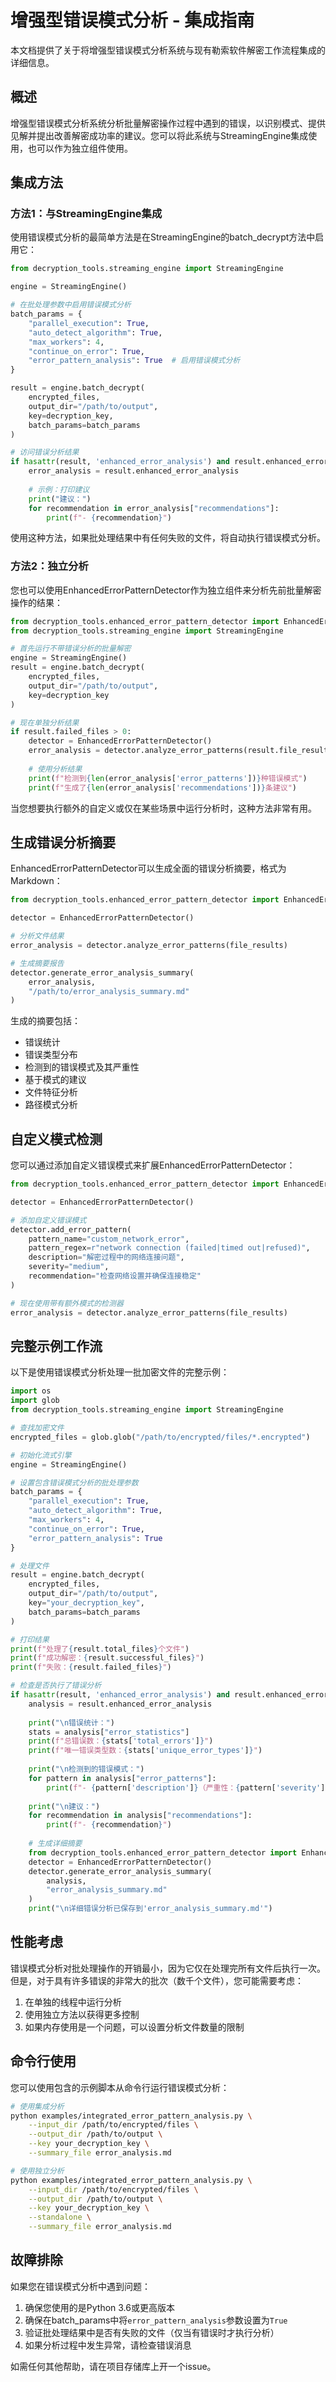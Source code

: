 # 增强型错误模式分析 - 集成指南

本文档提供了关于将增强型错误模式分析系统与现有勒索软件解密工作流程集成的详细信息。

## 概述

增强型错误模式分析系统分析批量解密操作过程中遇到的错误，以识别模式、提供见解并提出改善解密成功率的建议。您可以将此系统与StreamingEngine集成使用，也可以作为独立组件使用。

## 集成方法

### 方法1：与StreamingEngine集成

使用错误模式分析的最简单方法是在StreamingEngine的batch_decrypt方法中启用它：

```python
from decryption_tools.streaming_engine import StreamingEngine

engine = StreamingEngine()

# 在批处理参数中启用错误模式分析
batch_params = {
    "parallel_execution": True,
    "auto_detect_algorithm": True,
    "max_workers": 4,
    "continue_on_error": True,
    "error_pattern_analysis": True  # 启用错误模式分析
}

result = engine.batch_decrypt(
    encrypted_files,
    output_dir="/path/to/output",
    key=decryption_key,
    batch_params=batch_params
)

# 访问错误分析结果
if hasattr(result, 'enhanced_error_analysis') and result.enhanced_error_analysis:
    error_analysis = result.enhanced_error_analysis
    
    # 示例：打印建议
    print("建议：")
    for recommendation in error_analysis["recommendations"]:
        print(f"- {recommendation}")
```

使用这种方法，如果批处理结果中有任何失败的文件，将自动执行错误模式分析。

### 方法2：独立分析

您也可以使用EnhancedErrorPatternDetector作为独立组件来分析先前批量解密操作的结果：

```python
from decryption_tools.enhanced_error_pattern_detector import EnhancedErrorPatternDetector
from decryption_tools.streaming_engine import StreamingEngine

# 首先运行不带错误分析的批量解密
engine = StreamingEngine()
result = engine.batch_decrypt(
    encrypted_files,
    output_dir="/path/to/output",
    key=decryption_key
)

# 现在单独分析结果
if result.failed_files > 0:
    detector = EnhancedErrorPatternDetector()
    error_analysis = detector.analyze_error_patterns(result.file_results)
    
    # 使用分析结果
    print(f"检测到{len(error_analysis['error_patterns'])}种错误模式")
    print(f"生成了{len(error_analysis['recommendations'])}条建议")
```

当您想要执行额外的自定义或仅在某些场景中运行分析时，这种方法非常有用。

## 生成错误分析摘要

EnhancedErrorPatternDetector可以生成全面的错误分析摘要，格式为Markdown：

```python
from decryption_tools.enhanced_error_pattern_detector import EnhancedErrorPatternDetector

detector = EnhancedErrorPatternDetector()

# 分析文件结果
error_analysis = detector.analyze_error_patterns(file_results)

# 生成摘要报告
detector.generate_error_analysis_summary(
    error_analysis,
    "/path/to/error_analysis_summary.md"
)
```

生成的摘要包括：
- 错误统计
- 错误类型分布
- 检测到的错误模式及其严重性
- 基于模式的建议
- 文件特征分析
- 路径模式分析

## 自定义模式检测

您可以通过添加自定义错误模式来扩展EnhancedErrorPatternDetector：

```python
from decryption_tools.enhanced_error_pattern_detector import EnhancedErrorPatternDetector

detector = EnhancedErrorPatternDetector()

# 添加自定义错误模式
detector.add_error_pattern(
    pattern_name="custom_network_error",
    pattern_regex=r"network connection (failed|timed out|refused)",
    description="解密过程中的网络连接问题",
    severity="medium",
    recommendation="检查网络设置并确保连接稳定"
)

# 现在使用带有额外模式的检测器
error_analysis = detector.analyze_error_patterns(file_results)
```

## 完整示例工作流

以下是使用错误模式分析处理一批加密文件的完整示例：

```python
import os
import glob
from decryption_tools.streaming_engine import StreamingEngine

# 查找加密文件
encrypted_files = glob.glob("/path/to/encrypted/files/*.encrypted")

# 初始化流式引擎
engine = StreamingEngine()

# 设置包含错误模式分析的批处理参数
batch_params = {
    "parallel_execution": True,
    "auto_detect_algorithm": True,
    "max_workers": 4,
    "continue_on_error": True,
    "error_pattern_analysis": True
}

# 处理文件
result = engine.batch_decrypt(
    encrypted_files,
    output_dir="/path/to/output",
    key="your_decryption_key",
    batch_params=batch_params
)

# 打印结果
print(f"处理了{result.total_files}个文件")
print(f"成功解密：{result.successful_files}")
print(f"失败：{result.failed_files}")

# 检查是否执行了错误分析
if hasattr(result, 'enhanced_error_analysis') and result.enhanced_error_analysis:
    analysis = result.enhanced_error_analysis
    
    print("\n错误统计：")
    stats = analysis["error_statistics"]
    print(f"总错误数：{stats['total_errors']}")
    print(f"唯一错误类型数：{stats['unique_error_types']}")
    
    print("\n检测到的错误模式：")
    for pattern in analysis["error_patterns"]:
        print(f"- {pattern['description']}（严重性：{pattern['severity']}）")
    
    print("\n建议：")
    for recommendation in analysis["recommendations"]:
        print(f"- {recommendation}")
    
    # 生成详细摘要
    from decryption_tools.enhanced_error_pattern_detector import EnhancedErrorPatternDetector
    detector = EnhancedErrorPatternDetector()
    detector.generate_error_analysis_summary(
        analysis,
        "error_analysis_summary.md"
    )
    print("\n详细错误分析已保存到'error_analysis_summary.md'")
```

## 性能考虑

错误模式分析对批处理操作的开销最小，因为它仅在处理完所有文件后执行一次。但是，对于具有许多错误的非常大的批次（数千个文件），您可能需要考虑：

1. 在单独的线程中运行分析
2. 使用独立方法以获得更多控制
3. 如果内存使用是一个问题，可以设置分析文件数量的限制

## 命令行使用

您可以使用包含的示例脚本从命令行运行错误模式分析：

```bash
# 使用集成分析
python examples/integrated_error_pattern_analysis.py \
    --input_dir /path/to/encrypted/files \
    --output_dir /path/to/output \
    --key your_decryption_key \
    --summary_file error_analysis.md

# 使用独立分析
python examples/integrated_error_pattern_analysis.py \
    --input_dir /path/to/encrypted/files \
    --output_dir /path/to/output \
    --key your_decryption_key \
    --standalone \
    --summary_file error_analysis.md
```

## 故障排除

如果您在错误模式分析中遇到问题：

1. 确保您使用的是Python 3.6或更高版本
2. 确保在batch_params中将`error_pattern_analysis`参数设置为`True`
3. 验证批处理结果中是否有失败的文件（仅当有错误时才执行分析）
4. 如果分析过程中发生异常，请检查错误消息

如需任何其他帮助，请在项目存储库上开一个issue。